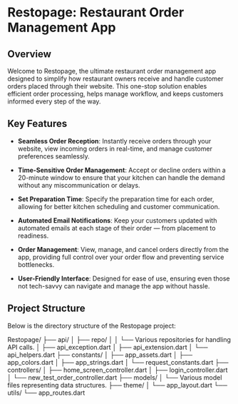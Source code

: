 # Restopage: Restaurant Order Management App

## Overview
Welcome to Restopage, the ultimate restaurant order management app designed to simplify how restaurant owners receive and handle customer orders placed through their website. This one-stop solution enables efficient order processing, helps manage workflow, and keeps customers informed every step of the way.

## Key Features

- **Seamless Order Reception**: Instantly receive orders through your website, view incoming orders in real-time, and manage customer preferences seamlessly.

- **Time-Sensitive Order Management**: Accept or decline orders within a 20-minute window to ensure that your kitchen can handle the demand without any miscommunication or delays.

- **Set Preparation Time**: Specify the preparation time for each order, allowing for better kitchen scheduling and customer communication.

- **Automated Email Notifications**: Keep your customers updated with automated emails at each stage of their order — from placement to readiness.

- **Order Management**: View, manage, and cancel orders directly from the app, providing full control over your order flow and preventing service bottlenecks.

- **User-Friendly Interface**: Designed for ease of use, ensuring even those not tech-savvy can navigate and manage the app without hassle.

## Project Structure
Below is the directory structure of the Restopage project:

Restopage/
├── api/
│   ├── repo/
│   │   └── Various repositories for handling API calls.
│   ├── api_exception.dart
│   ├── api_extension.dart
│   └── api_helpers.dart
├── constants/
│   ├── app_assets.dart
│   ├── app_colors.dart
│   ├── app_strings.dart
│   └── request_constants.dart
├── controllers/
│   ├── home_screen_controller.dart
│   ├── login_controller.dart
│   └── new_test_order_controller.dart
├── models/
│   └── Various model files representing data structures.
├── theme/
│   └── app_layout.dart
└── utils/
    └── app_routes.dart
